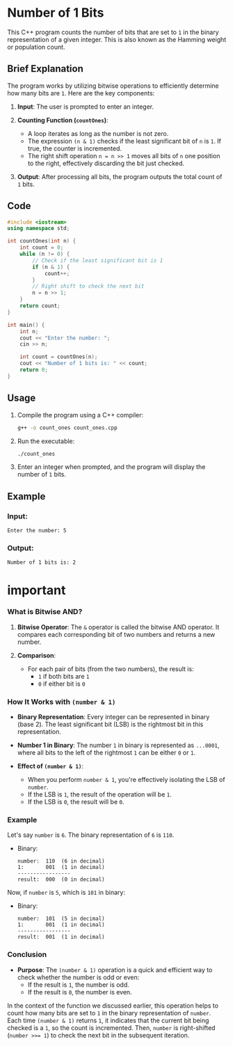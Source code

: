 # Number of 1 Bits

This C++ program counts the number of bits that are set to `1` in the binary representation of a given integer. This is also known as the Hamming weight or population count.

## Brief Explanation

The program works by utilizing bitwise operations to efficiently determine how many bits are `1`. Here are the key components:

1. **Input**: The user is prompted to enter an integer.

2. **Counting Function (`countOnes`)**:
   - A loop iterates as long as the number is not zero.
   - The expression `(n & 1)` checks if the least significant bit of `n` is `1`. If true, the counter is incremented.
   - The right shift operation `n = n >> 1` moves all bits of `n` one position to the right, effectively discarding the bit just checked.

3. **Output**: After processing all bits, the program outputs the total count of `1` bits.

## Code

```cpp
#include <iostream>
using namespace std;

int countOnes(int n) {
    int count = 0;
    while (n != 0) {
        // Check if the least significant bit is 1
        if (n & 1) {
            count++;
        }
        // Right shift to check the next bit
        n = n >> 1;
    }
    return count;
}

int main() {
    int n;
    cout << "Enter the number: ";
    cin >> n;

    int count = countOnes(n);
    cout << "Number of 1 bits is: " << count;
    return 0;
}
```

## Usage

1. Compile the program using a C++ compiler:
   ```bash
   g++ -o count_ones count_ones.cpp
   ```

2. Run the executable:
   ```bash
   ./count_ones
   ```

3. Enter an integer when prompted, and the program will display the number of `1` bits.

## Example

### Input:
```
Enter the number: 5
```

### Output:
```
Number of 1 bits is: 2
```


# important 
### What is Bitwise AND?

1. **Bitwise Operator**: The `&` operator is called the bitwise AND operator. It compares each corresponding bit of two numbers and returns a new number.
   
2. **Comparison**:
   - For each pair of bits (from the two numbers), the result is:
     - `1` if both bits are `1`
     - `0` if either bit is `0`
   
### How It Works with `(number & 1)`

- **Binary Representation**: Every integer can be represented in binary (base 2). The least significant bit (LSB) is the rightmost bit in this representation.

- **Number 1 in Binary**: The number `1` in binary is represented as `...0001`, where all bits to the left of the rightmost `1` can be either `0` or `1`.

- **Effect of `(number & 1)`**:
  - When you perform `number & 1`, you're effectively isolating the LSB of `number`.
  - If the LSB is `1`, the result of the operation will be `1`.
  - If the LSB is `0`, the result will be `0`.

### Example

Let's say `number` is `6`. The binary representation of `6` is `110`.

- Binary:
  ```
  number:  110  (6 in decimal)
  1:       001  (1 in decimal)
  -----------------
  result:  000  (0 in decimal)
  ```

Now, if `number` is `5`, which is `101` in binary:

- Binary:
  ```
  number:  101  (5 in decimal)
  1:       001  (1 in decimal)
  -----------------
  result:  001  (1 in decimal)
  ```

### Conclusion

- **Purpose**: The `(number & 1)` operation is a quick and efficient way to check whether the number is odd or even:
  - If the result is `1`, the number is odd.
  - If the result is `0`, the number is even.

In the context of the function we discussed earlier, this operation helps to count how many bits are set to `1` in the binary representation of `number`. Each time `(number & 1)` returns `1`, it indicates that the current bit being checked is a `1`, so the count is incremented. Then, `number` is right-shifted (`number >>= 1`) to check the next bit in the subsequent iteration.
